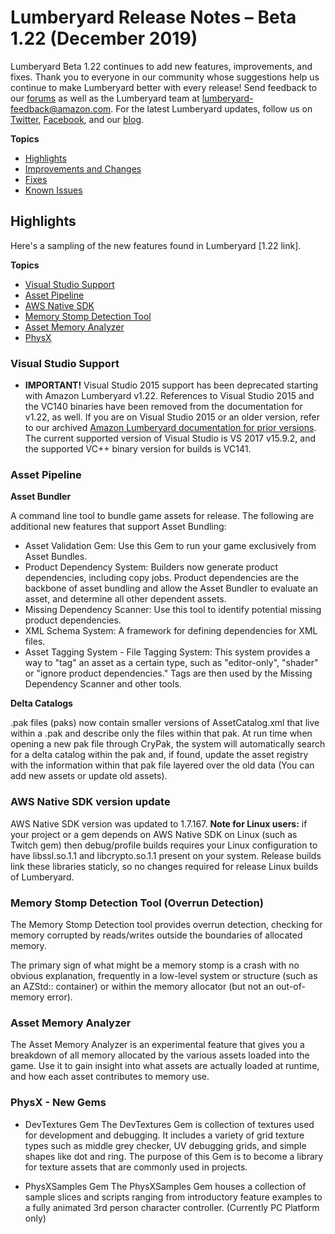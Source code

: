# Lumberyard Release Notes – Beta 1.22 (December 2019)

Lumberyard Beta 1.22 continues to add new features, improvements, and fixes. Thank you to everyone in our community whose suggestions help us continue to make Lumberyard better with every release! Send feedback to our [forums](https://forums.awsgametech.com/) as well as the Lumberyard team at lumberyard-feedback@amazon.com. For the latest Lumberyard updates, follow us on [Twitter](https://twitter.com/amznlumberyard), [Facebook](https://www.facebook.com/amazonlumberyard/), and our [blog](https://aws.amazon.com/blogs/gametech/).

**Topics**
+ [Highlights](#highlights)
+ [Improvements and Changes](improvements-changes.md)
+ [Fixes](fixes.md)
+ [Known Issues](known-issues.md)

## Highlights<a name="highlights"></a>

Here's a sampling of the new features found in Lumberyard [1.22 link].

**Topics**

+ [Visual Studio Support](#vs-support)
+ [Asset Pipeline](#highlights-pipeline)
+ [AWS Native SDK](#highlights-SDK)
+ [Memory Stomp Detection Tool](#highlights-overrun)
+ [Asset Memory Analyzer](#highlights-analyzer)
+ [PhysX](#highlights-physx)


### Visual Studio Support<a name="vs-support"></a>

+ **IMPORTANT!** Visual Studio 2015 support has been deprecated starting with Amazon Lumberyard v1.22. References to Visual Studio 2015 and the VC140 binaries have been removed from the documentation for v1.22, as well. If you are on Visual Studio 2015 or an older version, refer to our archived [Amazon Lumberyard documentation for prior versions](https://docs.aws.amazon.com/lumberyard/latest/userguide/lumberyard-documentation-archive.html). The current supported version of Visual Studio is VS 2017 v15.9.2, and the supported VC++ binary version for builds is VC141.

### Asset Pipeline<a name="highlights-pipeline"></a>

**Asset Bundler** 

A command line tool to bundle game assets for release. The following are additional new features that support Asset Bundling:
+ Asset Validation Gem: Use this Gem to run your game exclusively from Asset Bundles.
+ Product Dependency System: Builders now generate product dependencies, including copy jobs. Product dependencies are the backbone of asset bundling and allow the Asset Bundler to evaluate an asset, and determine all other dependent assets.
+ Missing Dependency Scanner: Use this tool to identify potential missing product dependencies.
+ XML Schema System: A framework for defining dependencies for XML files.
+ Asset Tagging System - File Tagging System: This system provides a way to "tag" an asset as a certain type, such as "editor-only", "shader" or "ignore product dependencies." Tags are then used by the Missing Dependency Scanner and other tools.

**Delta Catalogs** 

.pak files (paks) now contain smaller versions of AssetCatalog.xml that live within a .pak and describe only the files within that pak.  At run time when opening a new pak file through CryPak, the system will automatically search for a delta catalog within the pak and, if found, update the asset registry with the information within that pak file layered over the old data (You can add new assets or update old assets).

### AWS Native SDK version update<a name="highlights-SDK"></a>

AWS Native SDK version was updated to 1.7.167. **Note for Linux users:** if your project or a gem depends on AWS Native SDK on Linux (such as Twitch gem) then debug/profile builds requires your Linux configuration to have libssl.so.1.1 and libcrypto.so.1.1 present on your system. Release builds link these libraries staticly, so no changes required for release Linux builds of Lumberyard.

### Memory Stomp Detection Tool (Overrun Detection)<a name="highlights-overrun"></a>
The Memory Stomp Detection tool provides overrun detection, checking for memory corrupted by reads/writes outside the boundaries of allocated memory.   

The primary sign of what might be a memory stomp is a crash with no obvious explanation, frequently in a low-level system or structure (such as an AZStd:: container) or within the memory allocator (but not an out-of-memory error).

### Asset Memory Analyzer<a name="highlights-analyzer"></a>

The Asset Memory Analyzer is an experimental feature that gives you a breakdown of all memory allocated by the various assets loaded into the game. Use it to gain insight into what assets are actually loaded at runtime, and how each asset contributes to memory use.

### PhysX - New Gems<a name="highlights-physx"></a>

+ DevTextures Gem
The DevTextures Gem is collection of textures used for development and debugging. It includes a variety of grid texture types such as middle grey checker, UV debugging grids, and simple shapes like dot and ring. The purpose of this Gem is to become a library for texture assets that are commonly used in projects.

+ PhysXSamples Gem
The PhysXSamples Gem houses a collection of sample slices and scripts ranging from introductory feature examples to a fully animated 3rd person character controller. (Currently PC Platform only)
